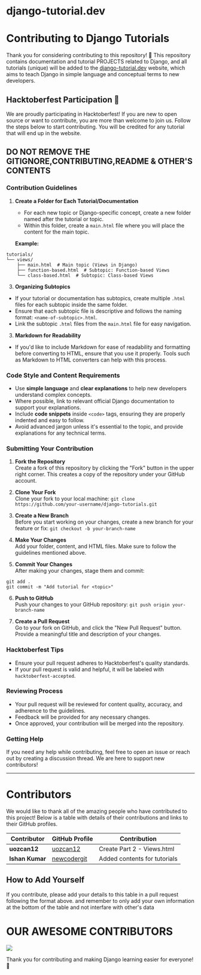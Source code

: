 # django-tutorial.dev
# Contributing to Django Tutorials

Thank you for considering contributing to this repository! 🎉 This repository contains documentation and tutorial PROJECTS related to Django, and all tutorials (unique) will be added to the [django-tutorial.dev](https://django-tutorial.dev) website, which aims to teach Django in simple language and conceptual terms to new developers.

## Hacktoberfest Participation 🎃
We are proudly participating in Hacktoberfest! If you are new to open source or want to contribute, you are more than welcome to join us. Follow the steps below to start contributing.
You will be credited for any tutorial that will end up in the website. 

## DO NOT REMOVE THE GITIGNORE,CONTRIBUTING,README & OTHER'S CONTENTS
### Contribution Guidelines

1. **Create a Folder for Each Tutorial/Documentation**  
   - For each new topic or Django-specific concept, create a new folder named after the tutorial or topic.
   - Within this folder, create a `main.html` file where you will place the content for the main topic.
   
   **Example:**
```
tutorials/
└── views/
    ├── main.html  # Main topic (Views in Django)
    ├── function-based.html  # Subtopic: Function-based Views
    └── class-based.html  # Subtopic: Class-based Views
```

3. **Organizing Subtopics**  
- If your tutorial or documentation has subtopics, create multiple `.html` files for each subtopic inside the same folder.
- Ensure that each subtopic file is descriptive and follows the naming format: `<name-of-subtopic>.html`.
- Link the subtopic `.html` files from the `main.html` file for easy navigation.

3. **Markdown for Readability**  
- If you'd like to include Markdown for ease of readability and formatting before converting to HTML, ensure that you use it properly. Tools such as Markdown to HTML converters can help with this process.

### Code Style and Content Requirements

- Use **simple language** and **clear explanations** to help new developers understand complex concepts.
- Where possible, link to relevant official Django documentation to support your explanations.
- Include **code snippets** inside `<code>` tags, ensuring they are properly indented and easy to follow.
- Avoid advanced jargon unless it's essential to the topic, and provide explanations for any technical terms.

### Submitting Your Contribution

1. **Fork the Repository**  
Create a fork of this repository by clicking the "Fork" button in the upper right corner. This creates a copy of the repository under your GitHub account.

2. **Clone Your Fork**  
Clone your fork to your local machine:
```git clone https://github.com/your-username/django-tutorials.git```

3. **Create a New Branch**  
Before you start working on your changes, create a new branch for your feature or fix:
```git checkout -b your-branch-name```

4. **Make Your Changes**  
Add your folder, content, and HTML files. Make sure to follow the guidelines mentioned above.

5. **Commit Your Changes**  
After making your changes, stage them and commit:
```
git add .
git commit -m "Add tutorial for <topic>"
```

6. **Push to GitHub**  
Push your changes to your GitHub repository:
``` git push origin your-branch-name ```


7. **Create a Pull Request**  
Go to your fork on GitHub, and click the "New Pull Request" button. Provide a meaningful title and description of your changes.

### Hacktoberfest Tips
- Ensure your pull request adheres to Hacktoberfest's quality standards.
- If your pull request is valid and helpful, it will be labeled with `hacktoberfest-accepted`.

### Reviewing Process

- Your pull request will be reviewed for content quality, accuracy, and adherence to the guidelines.
- Feedback will be provided for any necessary changes.
- Once approved, your contribution will be merged into the repository.

### Getting Help

If you need any help while contributing, feel free to open an issue or reach out by creating a discussion thread. We are here to support new contributors!

---
# Contributors

We would like to thank all of the amazing people who have contributed to this project! Below is a table with details of their contributions and links to their GitHub profiles.

| Contributor | GitHub Profile | Contribution |
|-------------|----------------|--------------|
| **uozcan12** | [uozcan12](https://github.com/uozcan12) | Create Part 2 - Views.html |
| **Ishan Kumar** |[newcodergit](https://github.com/newcodergit)|Added contents for tutorials|
## How to Add Yourself

If you contribute, please add your details to this table in a pull request following the format above.
and remember to only add your own information at the bottom of the table and not interfare with other's data
# OUR AWESOME CONTRIBUTORS

<a href="https://github.com/django-tutorial-dev/Opensource-tutorials/graphs/contributors">
  <img src="https://contrib.rocks/image?repo=django-tutorial-dev/Opensource-tutorials" />
</a>

Thank you for contributing and making Django learning easier for everyone! 🙌

